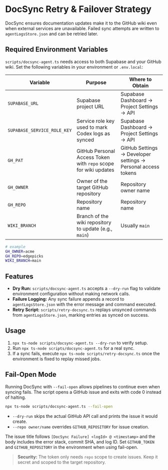 # DocSync Retry & Failover Strategy

DocSync ensures documentation updates make it to the GitHub wiki even when
external services are unavailable. Failed sync attempts are written to
`agentLogsStore.json` and can be retried later.

## Required Environment Variables

`scripts/docsync-agent.ts` needs access to both Supabase and your GitHub wiki.
Set the following variables in your environment or `.env.local`:

| Variable | Purpose | Where to Obtain |
| --- | --- | --- |
| `SUPABASE_URL` | Supabase project URL | Supabase Dashboard → Project Settings → API |
| `SUPABASE_SERVICE_ROLE_KEY` | Service role key used to mark Codex logs as synced | Supabase Dashboard → Project Settings → API |
| `GH_PAT` | GitHub Personal Access Token with `repo` scope for wiki updates | GitHub Settings → Developer settings → Personal access tokens |
| `GH_OWNER` | Owner of the target GitHub repository | Repository owner name |
| `GH_REPO` | Repository name | Repository name |
| `WIKI_BRANCH` | Branch of the wiki repository to update (e.g., `main`) | Usually `main` |

```bash
# example
GH_OWNER=acme
GH_REPO=edgepicks
WIKI_BRANCH=main
```

## Features
- **Dry Run:** `scripts/docsync-agent.ts` accepts a `--dry-run` flag to validate
  environment configuration without making network calls.
- **Failure Logging:** Any sync failure appends a record to
  `agentLogsStore.json` with the error message and command executed.
- **Retry Script:** `scripts/retry-docsync.ts` replays unsynced commands from
  `agentLogsStore.json`, marking entries as synced on success.

## Usage
1. `npx ts-node scripts/docsync-agent.ts --dry-run` to verify setup.
2. Run `npx ts-node scripts/docsync-agent.ts` for a real sync.
3. If a sync fails, execute `npx ts-node scripts/retry-docsync.ts` once the
   environment is fixed to replay missed jobs.

## Fail-Open Mode

Running DocSync with `--fail-open` allows pipelines to continue even when
syncing fails. The script opens a GitHub issue and exits with code 0 instead of
halting.

```bash
npx ts-node scripts/docsync-agent.ts --fail-open
```

- `--dry-run` skips the actual GitHub API call and prints the issue it would
  create.
- `--repo owner/name` overrides `GITHUB_REPOSITORY` for issue creation.

The issue title follows `[DocSync Failure] <logId> @ <timestamp>` and the body
includes the error stack, commit SHA, and log ID. Set `GITHUB_TOKEN` and
`GITHUB_REPOSITORY` in the environment when using fail-open.

> **Security:** The token only needs `repo` scope to create issues. Keep it
> secret and scoped to the target repository.

